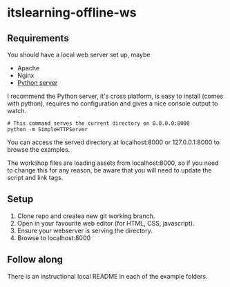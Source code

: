 # itslearning-offline-ws

## Requirements
You should have a local web server set up, maybe

* Apache
* Nginx
* [Python server](http://www.linuxjournal.com/content/tech-tip-really-simple-http-server-python)

I recommend the Python server, it's cross platform, is easy to install (comes with python),
requires no configuration and gives a nice console output to watch.

```shell
# This command serves the current directory on 0.0.0.0:8000
python -m SimpleHTTPServer
```

You can access the served directory at localhost:8000 or 127.0.0.1:8000 to browse the examples.

The workshop files are loading assets from localhost:8000, so if you need to change this for any
reason, be aware that you will need to update the script and link tags.

## Setup
1. Clone repo and createa new git working branch.
2. Open in your favourite web editor (for HTML, CSS, javascript).
3. Ensure your webserver is serving the directory.
4. Browse to localhost:8000

## Follow along
There is an instructional local README in each of the example folders.
